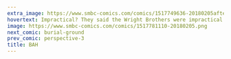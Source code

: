 ```yaml
---
extra_image: https://www.smbc-comics.com/comics/1517749636-20180205after.png
hovertext: Impractical? They said the Wright Brothers were impractical!
image: https://www.smbc-comics.com/comics/1517781110-20180205.png
next_comic: burial-ground
prev_comic: perspective-3
title: BAH
---
```


